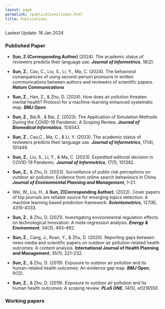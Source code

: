 ```yaml
---
layout: page
permalink: /publications/index.html
title: Publications
---
```


Lastest Update: 18 Jan 2024&nbsp;  

### Published Paper

- **Sun, Z.(Corresponding Author)** (2024). The academic status of reviewers predicts their language use. ***Journal of Informetrics***, 18(2).

- **Sun, Z.**, Cao, C., Liu, S., Li, Y., Ma, C. (2024). The behavioral consequences of using second-person pronouns in written communications between authors and reviewers of scientific papers. ***Nature Communications***
  
- **Sun, Z.**, Han, Z., & Zhu, D. (2024). How does air pollution threaten mental health? Protocol for a machine-learning enhanced systematic map. ***BMJ Open***.

- **Sun, Z.**, Bai,R., & Bai, Z. (2023). The Application of Simulation Methods During the COVID-19 Pandemic: A Scoping Review. ***Journal of Biomedical Informatics***, 104543.

- **Sun, Z.**, Cao,C., Ma, C., & Li, Y. (2023). The academic status of reviewers predicts their language use. ***Journal of Informetrics***, 17(4), 101449.

- **Sun, Z.**, Liu, S., Li, Y., & Ma, C. (2023). Expedited editorial decision in COVID-19 Pandemic. ***Journal of Informetrics***, 17(1), 101382.

- **Sun, Z.**, & Zhu, D. (2023). Surveillance of public risk perceptions on outdoor air pollution: Evidence from online search behaviours in China. ***Journal of Environmental Planning and Management***, 1–21.

- Wei, W., Liu, H., & **Sun, Z(Corresponding Author)**. (2022). Cover papers of top journals are reliable source for emerging topics detection: A machine learning based prediction framework. ***Scientometrics***, 127(8), 4315–4333.

- **Sun, Z.**, & Zhu, D. (2021). Investigating environmental regulation effects on technological innovation: A meta-regression analysis. ***Energy & Environment***, 34(3), 463–492.

- **Sun, Z.**, Cang, J., Ruan, Y., & Zhu, D. (2020). Reporting gaps between news media and scientific papers on outdoor air pollution-related health outcomes: A content analysis. **International Journal of Health Planning and Management**, 35(1), 221–232.

- **Sun, Z.**, & Zhu, D. (2019). Exposure to outdoor air pollution and its human-related health outcomes: An evidence gap map. ***BMJ Open***, 9(12).

- **Sun, Z.**, & Zhu, D. (2019). Exposure to outdoor air pollution and its human health outcomes: A scoping review. ***PLoS ONE***, 14(5), e0216550. 


### Working papers



